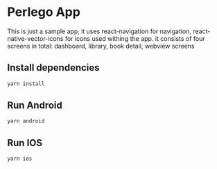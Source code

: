 # Perlego App

This is just a sample app, it uses react-navigation for navigation, react-native-vector-icons for icons used withing the app. it consists of four screens in total: dashboard, library, book detail, webview screens

## Install dependencies

```bash
yarn install
```

## Run Android

```bash
yarn android
```

## Run IOS

```bash
yarn ios
```
